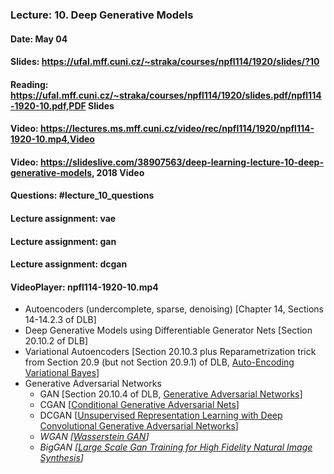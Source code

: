 ### Lecture: 10. Deep Generative Models
#### Date: May 04
#### Slides: https://ufal.mff.cuni.cz/~straka/courses/npfl114/1920/slides/?10
#### Reading: https://ufal.mff.cuni.cz/~straka/courses/npfl114/1920/slides.pdf/npfl114-1920-10.pdf,PDF Slides
#### Video: https://lectures.ms.mff.cuni.cz/video/rec/npfl114/1920/npfl114-1920-10.mp4,Video
#### Video: https://slideslive.com/38907563/deep-learning-lecture-10-deep-generative-models, 2018 Video
#### Questions: #lecture_10_questions
#### Lecture assignment: vae
#### Lecture assignment: gan
#### Lecture assignment: dcgan
#### VideoPlayer: npfl114-1920-10.mp4

- Autoencoders (undercomplete, sparse, denoising) [Chapter 14, Sections 14-14.2.3 of DLB]
- Deep Generative Models using Differentiable Generator Nets [Section 20.10.2 of DLB]
- Variational Autoencoders [Section 20.10.3 plus Reparametrization trick from Section 20.9 (but not Section 20.9.1) of DLB, [Auto-Encoding Variational Bayes](https://arxiv.org/abs/1312.6114)]
- Generative Adversarial Networks
  - GAN [Section 20.10.4 of DLB, [Generative Adversarial Networks](https://arxiv.org/abs/1406.2661)]
  - CGAN [[Conditional Generative Adversarial Nets](https://arxiv.org/abs/1411.1784)]
  - DCGAN [[Unsupervised Representation Learning with Deep Convolutional Generative Adversarial Networks](https://arxiv.org/abs/1511.06434)]
  - _WGAN [[Wasserstein GAN](https://arxiv.org/abs/1701.07875)]_
  - _BigGAN [[Large Scale Gan Training for High Fidelity Natural Image Synthesis](https://arxiv.org/abs/1809.11096)]_
